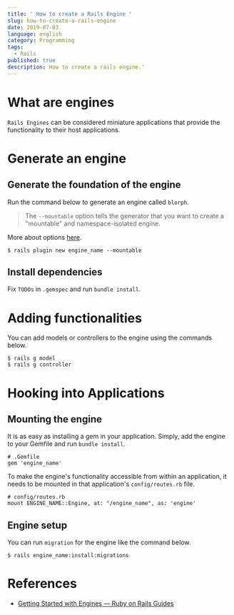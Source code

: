 ```yaml
---
title: ' How to create a Rails Engine '
slug: how-to-create-a-rails-engine
date: 2019-07-03
language: english
category: Programming
tags:
  - Rails
published: true
description: How to create a rails engine.'
---
```


# What are engines

`Rails Engines` can be considered miniature applications that provide the functionality to their host applications.

# Generate an engine

## Generate the foundation of the engine

Run the command below to generate an engine called `blorph`.

> The `--mountable` option tells the generator that you want to create a "mountable" and namespace-isolated engine.

More about options [here](https://guides.rubyonrails.org/engines.html#generating-an-engine).

```
$ rails plugin new engine_name --mountable
```

## Install dependencies

Fix `TODOs` in `.gemspec` and run `bundle install`.

# Adding functionalities

You can add models or controllers to the engine using the commands below.

```
$ rails g model
$ rails g controller
```

# Hooking into Applications

## Mounting the engine

It is as easy as installing a gem in your application.
Simply, add the engine to your Gemfile and run `bundle install`.

```
# .Gemfile
gem 'engine_name'
```

To make the engine's functionality accessible from within an application, it needs to be mounted in that application's `config/routes.rb` file.

```
# config/routes.rb
mount ENGINE_NAME::Engine, at: "/engine_name", as: 'engine'
```

## Engine setup

You can run `migration` for the engine like the command below.

```
$ rails engine_name:install:migrations
```

# References

- [Getting Started with Engines — Ruby on Rails Guides](https://guides.rubyonrails.org/engines.html)
